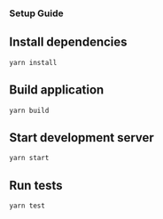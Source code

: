 ### Setup Guide

## Install dependencies

```
yarn install
```

## Build application

```
yarn build
```

## Start development server

```
yarn start
```

## Run tests

```
yarn test
```
